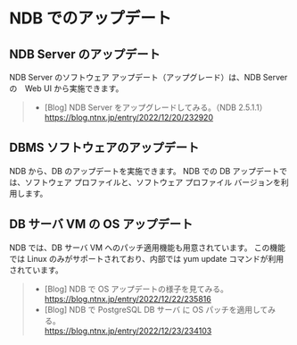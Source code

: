 # NDB でのアップデート


## NDB Server のアップデート

NDB Server のソフトウェア アップデート（アップグレード）は、NDB Server の　Web UI から実施できます。

> - [Blog] NDB Server をアップグレードしてみる。（NDB 2.5.1.1）  
>   https://blog.ntnx.jp/entry/2022/12/20/232920


## DBMS ソフトウェアのアップデート

NDB から、DB のアップデートを実施できます。
NDB での DB アップデートでは、ソフトウェア プロファイルと、ソフトウェア プロファイル バージョンを利用します。


## DB サーバ VM の OS アップデート

NDB では、DB サーバ VM へのパッチ適用機能も用意されています。
この機能では Linux のみがサポートされており、内部では yum update コマンドが利用されています。

> - [Blog] NDB で OS アップデートの様子を見てみる。  
>   https://blog.ntnx.jp/entry/2022/12/22/235816
> - [Blog] NDB で PostgreSQL DB サーバ に OS パッチを適用してみる。  
>   https://blog.ntnx.jp/entry/2022/12/23/234103
